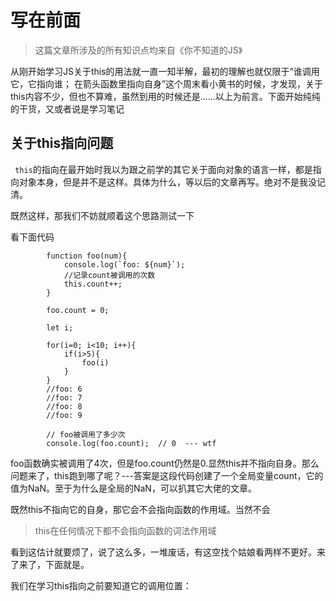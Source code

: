 # 写在前面
> 这篇文章所涉及的所有知识点均来自《你不知道的JS》

从刚开始学习JS关于this的用法就一直一知半解，最初的理解也就仅限于“谁调用它，它指向谁； 在箭头函数里指向自身”这个周末看小黄书的时候，才发现，关于this内容不少，但也不算难，虽然到用的时候还是......以上为前言。下面开始纯纯的干货，又或者说是学习笔记

## 关于this指向问题
` this`的指向在最开始时我以为跟之前学的其它关于面向对象的语言一样，都是指向对象本身，但是并不是这样。具体为什么，等以后的文章再写。绝对不是我没记清。

既然这样，那我们不妨就顺着这个思路测试一下

看下面代码
```JS
        function foo(num){
            console.log(`foo: ${num}`);
            //记录count被调用的次数
            this.count++;
        }

        foo.count = 0;

        let i;

        for(i=0; i<10; i++){
            if(i>5){
                foo(i)
            }
        }
        //foo: 6
        //foo: 7
        //foo: 8
        //foo: 9

        // foo被调用了多少次
        console.log(foo.count);  // 0  --- wtf
```
foo函数确实被调用了4次，但是foo.count仍然是0.显然this并不指向自身。那么问题来了，this跑到哪了呢？---答案是这段代码创建了一个全局变量count，它的值为NaN。至于为什么是全局的NaN，可以扒其它大佬的文章。

既然this不指向它的自身，那它会不会指向函数的作用域。当然不会
> this在任何情况下都不会指向函数的词法作用域

看到这估计就要烦了，说了这么多，一堆废话，有这空找个姑娘看两样不更好。来了来了，下面就是。

我们在学习this指向之前要知道它的调用位置：